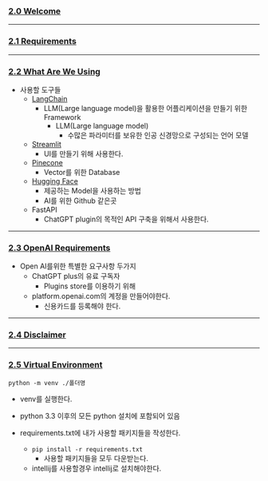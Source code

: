 ### [2.0 Welcome](https://nomadcoders.co/fullstack-gpt/lectures/4542)
***
### [2.1 Requirements](https://nomadcoders.co/fullstack-gpt/lectures/4543)
***
### [2.2 What Are We Using](https://nomadcoders.co/fullstack-gpt/lectures/4544)
- 사용할 도구들
	- [LangChain](https://www.langchain.com/)
		- LLM(Large language model)을 활용한 어플리케이션을 만들기 위한 Framework
			- LLM(Large language model)
				- 수많은 파라미터를 보유한 인공 신경망으로 구성되는 언어 모델
	- [Streamlit](https://streamlit.io/)
		- UI를 만들기 위해 사용한다.
	- [Pinecone](https://www.pinecone.io/)
		- Vector를 위한 Database
	- [Hugging Face](https://huggingface.co/)
		- 제공하는 Model을 사용하는 방법
		- AI를 위한 Github 같은곳
	- FastAPI
		- ChatGPT plugin의 목적인 API 구축을 위해서 사용한다.
***
### [2.3 OpenAI Requirements](https://nomadcoders.co/fullstack-gpt/lectures/4545)
- Open AI를위한 특별한 요구사항 두가지
	- ChatGPT plus의 유료 구독자
		- Plugins store를 이용하기 위해
	- platform.openai.com의 계정을 만들어야한다.
		- 신용카드를 등록해야 한다.
***
### [2.4 Disclaimer](https://nomadcoders.co/fullstack-gpt/lectures/4546)
***
### [2.5 Virtual Environment](https://nomadcoders.co/fullstack-gpt/lectures/4547)
`python -m venv ./폴더명`
- venv를 실행한다.
- python 3.3 이후의 모든 python 설치에 포함되어 있음

- requirements.txt에 내가 사용할 패키지들을 작성한다.
	- `pip install -r requirements.txt`
		- 사용할 패키지들을 모두 다운받는다.
	- intellij를 사용할경우 intellij로 설치해야한다.